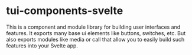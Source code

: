 # tui-components-svelte

This is a component and module library for building user interfaces and features.
It exports many base ui elements like buttons, switches, etc. But also exports modules like media or call that allow you to easily build such features into your Svelte app.
